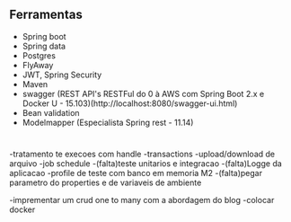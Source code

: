 ## Ferramentas
- Spring boot 
- Spring data 
- Postgres
- FlyAway
- JWT, Spring Security
- Maven
- swagger (REST API's RESTFul do 0 à AWS com Spring Boot 2.x e Docker U - 15.103)(http://localhost:8080/swagger-ui.html)
- Bean validation
- Modelmapper   (Especialista Spring rest - 11.14)

# 
-tratamento te execoes com handle
-transactions 
-upload/download de arquivo
-job schedule
-(falta)teste unitarios e integracao
-(falta)Logge da aplicacao
-profile de teste com banco em memoria M2
-(falta)pegar parametro do properties e de variaveis de ambiente 

-imprementar um crud one to many com a abordagem do blog 
-colocar docker